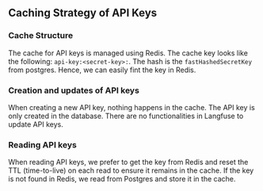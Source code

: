 ## Caching Strategy of API Keys

### Cache Structure

The cache for API keys is managed using Redis. The cache key looks like the following: `api-key:<secret-key>:`. The hash is the `fastHashedSecretKey` from postgres. Hence, we can easily fint the key in Redis.

### Creation and updates of API keys

When creating a new API key, nothing happens in the cache. The API key is only created in the database. There are no functionalities in Langfuse to update API keys.

### Reading API keys

When reading API keys, we prefer to get the key from Redis and reset the TTL (time-to-live) on each read to ensure it remains in the cache. If the key is not found in Redis, we read from Postgres and store it in the cache.
